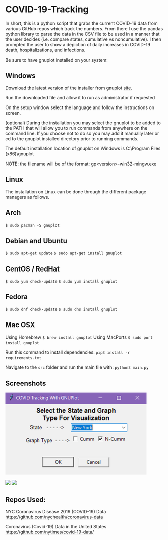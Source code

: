 # COVID-19-Tracking

In short, this is a python script that grabs the current COVID-19 data from various GitHub repos which track the numbers. From there I use the pandas python library to parse the data in the CSV file to be used in a manner that the user decides (i.e. compare states, cumulative vs noncumulative). I then prompted the user to show a depiction of daily increases in COVID-19 death, hospitalizations, and infections.

Be sure to have gnuplot installed on your system:

## Windows
Download the latest version of the installer from gnuplot [site](https://sourceforge.net/projects/gnuplot/files/gnuplot/).

Run the downloaded file and allow it to run as administrator if requested

On the setup window select the language and follow the instructions on screen.

(optional) During the installation you may select the gnuplot to be added to the PATH that will allow you to run commands from anywhere on the command line. If you choose not to do so you may add it manually later or cd to the gnuplot installed directory prior to running commands.

The default installation location of gnuplot on Windows is C:\Program Files (x86)\gnuplot

NOTE: the filename will be of the format: gp\<version\>-win32-mingw.exe

## Linux
The installation on Linux can be done through the different package managers as follows.

## Arch
`$ sudo pacman -S gnuplot`

## Debian and Ubuntu
`$ sudo apt-get update`
`$ sudo apt-get install gnuplot`

## CentOS / RedHat
`$ sudo yum check-update`
`$ sudo yum install gnuplot`

## Fedora
`$ sudo dnf check-update`
`$ sudo dns install gnuplot`

## Mac OSX
Using Homebrew
`$ brew install gnuplot`
Using MacPorts
`$ sudo port install gnuplot`


Run this command to install dependencies:
`pip3 install -r requirements.txt`

Navigate to the `src` folder and run the main file with:
`python3 main.py`

## Screenshots

![](input_dialog.png)

![](graph_noncumm_example.gif) ![](graph_cumm_example.gif)

## Repos Used:

NYC Coronavirus Disease 2019 (COVID-19) Data
https://github.com/nychealth/coronavirus-data

Coronavirus (Covid-19) Data in the United States
https://github.com/nytimes/covid-19-data/
